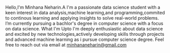 Hello,I'm Minhana Neharin.A
I'm a passionate data science student with a keen interest in data analysis,machine learning,and programming,commited to continous learning and applying insights to solve real-world problems.
I’m currently pursuing a bachlor's degree in computer science with a focus on data science.
What I'm Upto
 I'm deeply enthusiastic  about data science and excited by new technologies,actively developing skills through projects and advanced machine learning as i pursue computer science degree.
Feel free to reach out via email at minhananeharin@gmail.com 


<!---
minhaneharin/minhaneharin is a ✨ special ✨ repository because its `README.md` (this file) appears on your GitHub profile.
You can click the Preview link to take a look at your changes.
--->
